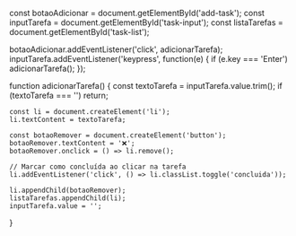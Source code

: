 const botaoAdicionar = document.getElementById('add-task');
const inputTarefa = document.getElementById('task-input');
const listaTarefas = document.getElementById('task-list');

botaoAdicionar.addEventListener('click', adicionarTarefa);
inputTarefa.addEventListener('keypress', function(e) {
    if (e.key === 'Enter') adicionarTarefa();
});

function adicionarTarefa() {
    const textoTarefa = inputTarefa.value.trim();
    if (textoTarefa === '') return;

    const li = document.createElement('li');
    li.textContent = textoTarefa;

    const botaoRemover = document.createElement('button');
    botaoRemover.textContent = '❌';
    botaoRemover.onclick = () => li.remove();

    // Marcar como concluída ao clicar na tarefa
    li.addEventListener('click', () => li.classList.toggle('concluida'));

    li.appendChild(botaoRemover);
    listaTarefas.appendChild(li);
    inputTarefa.value = '';
}
